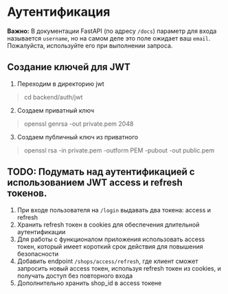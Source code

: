 
# Аутентификация

**Важно:** В документации FastAPI (по адресу `/docs`) параметр для входа называется `username`, но на самом деле это поле ожидает ваш `email`. Пожалуйста, используйте его при выполнении запроса.

## Создание ключей для JWT

1. Переходим в директорию jwt
> cd backend/auth/jwt

2. Создаем приватный ключ
> openssl genrsa -out private.pem 2048

3. Создаем публичный ключ из приватного
> openssl rsa -in private.pem -outform PEM -pubout -out public.pem

## TODO: Подумать над аутентификацией с использованием JWT access и refresh токенов.

1. При входе пользователя на `/login` выдавать два токена: access и refresh
2. Хранить refresh токен в cookies для обеспечения длительной аутентификации
3. Для работы с функционалом приложения использовать access токен, который имеет короткий срок действия для повышения безопасности
4. Добавить endpoint `/shops/access/refresh`, где клиент сможет запросить новый access токен, используя refresh токен из cookies, и получать доступ без повторного входа
5. Дополнительно хранить shop_id в access токене
